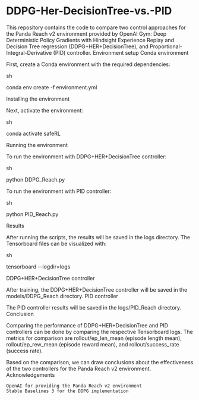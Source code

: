 # DDPG-Her-DecisionTree-vs.-PID
This repository contains the code to compare two control approaches for the Panda Reach v2 environment provided by OpenAI Gym: Deep Deterministic Policy Gradients with Hindsight Experience Replay and Decision Tree regression (DDPG+HER+DecisionTree), and Proportional-Integral-Derivative (PID) controller.
Environment setup
Conda environment

First, create a Conda environment with the required dependencies:

sh

conda env create -f environment.yml

Installing the environment

Next, activate the environment:

sh

conda activate safeRL

Running the environment

To run the environment with DDPG+HER+DecisionTree controller:

sh

python DDPG_Reach.py

To run the environment with PID controller:

sh

python PID_Reach.py

Results

After running the scripts, the results will be saved in the logs directory. The Tensorboard files can be visualized with:

sh

tensorboard --logdir=logs

DDPG+HER+DecisionTree controller

After training, the DDPG+HER+DecisionTree controller will be saved in the models/DDPG_Reach directory.
PID controller

The PID controller results will be saved in the logs/PID_Reach directory.
Conclusion

Comparing the performance of DDPG+HER+DecisionTree and PID controllers can be done by comparing the respective Tensorboard logs. The metrics for comparison are rollout/ep_len_mean (episode length mean), rollout/ep_rew_mean (episode reward mean), and rollout/success_rate (success rate).

Based on the comparison, we can draw conclusions about the effectiveness of the two controllers for the Panda Reach v2 environment.
Acknowledgements

    OpenAI for providing the Panda Reach v2 environment
    Stable Baselines 3 for the DDPG implementation

